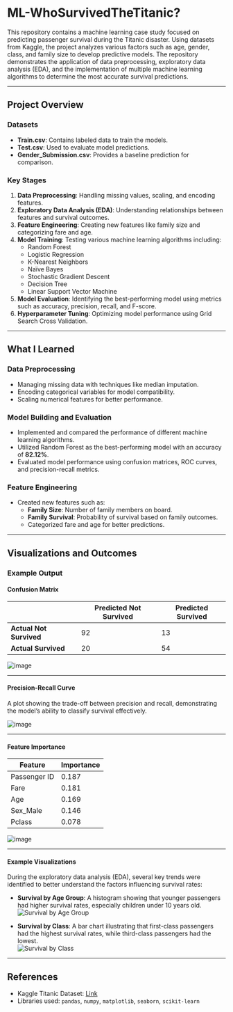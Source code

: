 # ML-WhoSurvivedTheTitanic?

This repository contains a machine learning case study focused on predicting passenger survival during the Titanic disaster. Using datasets from Kaggle, the project analyzes various factors such as age, gender, class, and family size to develop predictive models. The repository demonstrates the application of data preprocessing, exploratory data analysis (EDA), and the implementation of multiple machine learning algorithms to determine the most accurate survival predictions.

---

## Project Overview

### Datasets
- **Train.csv**: Contains labeled data to train the models.
- **Test.csv**: Used to evaluate model predictions.
- **Gender_Submission.csv**: Provides a baseline prediction for comparison.

### Key Stages
1. **Data Preprocessing**: Handling missing values, scaling, and encoding features.
2. **Exploratory Data Analysis (EDA)**: Understanding relationships between features and survival outcomes.
3. **Feature Engineering**: Creating new features like family size and categorizing fare and age.
4. **Model Training**: Testing various machine learning algorithms including:
   - Random Forest
   - Logistic Regression
   - K-Nearest Neighbors
   - Naïve Bayes
   - Stochastic Gradient Descent
   - Decision Tree
   - Linear Support Vector Machine
5. **Model Evaluation**: Identifying the best-performing model using metrics such as accuracy, precision, recall, and F-score.
6. **Hyperparameter Tuning**: Optimizing model performance using Grid Search Cross Validation.

---

## What I Learned

### Data Preprocessing
- Managing missing data with techniques like median imputation.
- Encoding categorical variables for model compatibility.
- Scaling numerical features for better performance.

### Model Building and Evaluation
- Implemented and compared the performance of different machine learning algorithms.
- Utilized Random Forest as the best-performing model with an accuracy of **82.12%**.
- Evaluated model performance using confusion matrices, ROC curves, and precision-recall metrics.

### Feature Engineering
- Created new features such as:
  - **Family Size**: Number of family members on board.
  - **Family Survival**: Probability of survival based on family outcomes.
  - Categorized fare and age for better predictions.

---

## Visualizations and Outcomes

### Example Output

#### Confusion Matrix
|                | Predicted Not Survived | Predicted Survived |
|----------------|-------------------------|---------------------|
| **Actual Not Survived** | 92                      | 13                  |
| **Actual Survived**     | 20                      | 54                  |

![image](https://github.com/user-attachments/assets/fd963f5c-9623-45b0-893d-a9f129fa2579)


---

#### Precision-Recall Curve
A plot showing the trade-off between precision and recall, demonstrating the model’s ability to classify survival effectively.

![image](https://github.com/user-attachments/assets/0edb32e0-5281-4b1b-bed0-ca4bbc4ef306)



---

#### Feature Importance
| Feature        | Importance |
|----------------|------------|
| Passenger ID   | 0.187      |
| Fare           | 0.181      |
| Age            | 0.169      |
| Sex_Male       | 0.146      |
| Pclass         | 0.078      |

![image](https://github.com/user-attachments/assets/12ecbcfb-a5e1-41e0-ad1b-0cdce65ffd9b)


---

#### Example Visualizations

During the exploratory data analysis (EDA), several key trends were identified to better understand the factors influencing survival rates:

- **Survival by Age Group**: 
  A histogram showing that younger passengers had higher survival rates, especially children under 10 years old.  
  ![Survival by Age Group](path-to-your-survival-by-age-group-image.png)

- **Survival by Class**: 
  A bar chart illustrating that first-class passengers had the highest survival rates, while third-class passengers had the lowest.  
  ![Survival by Class](path-to-your-survival-by-class-image.png)



---

## References
- Kaggle Titanic Dataset: [Link](https://www.kaggle.com/c/titanic)
- Libraries used: `pandas`, `numpy`, `matplotlib`, `seaborn`, `scikit-learn`

